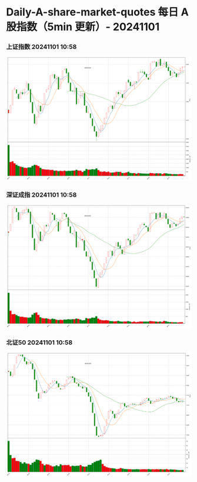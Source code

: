 
# Daily-A-share-market-quotes 每日 A 股指数（5min 更新）- 20241101

### 上证指数 20241101 10:58
![](./fig/2024/11/20241101-sh000001.png)

### 深证成指 20241101 10:58
![](./fig/2024/11/20241101-sz399001.png)

### 北证50 20241101 10:58
![](./fig/2024/11/20241101-bj899050.png)
